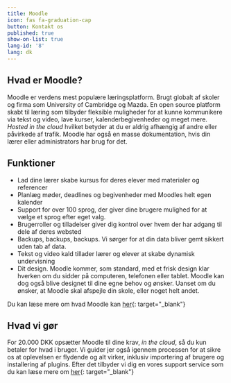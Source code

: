 ```yaml
---
title: Moodle
icon: fas fa-graduation-cap
button: Kontakt os
published: true
show-on-list: true
lang-id: '8'
lang: dk
---
```


## Hvad er Moodle?

Moodle er verdens mest populære læringsplatform. Brugt globalt af skoler og firma som University of Cambridge og Mazda. En open source platform skabt til læring som tilbyder fleksible muligheder for at kunne kommunikere via tekst og video, lave kurser, kalenderbegivenheder og meget mere. _Hosted in the cloud_ hvilket betyder at du er aldrig afhængig af andre eller påvirkede af trafik. Moodle har også en masse dokumentation, hvis din lærer eller administrators har brug for det.


## Funktioner



*   Lad dine lærer skabe kursus for deres elever med materialer og referencer
*   Planlæg møder, deadlines og begivenheder med Moodles helt egen kalender
*   Support for over 100 sprog, der giver dine brugere mulighed for at vælge et sprog efter eget valg.
*   Brugerroller og tilladelser giver dig kontrol over hvem der har adgang til dele af deres websted
*   Backups, backups, backups. Vi sørger for at din data bliver gemt sikkert uden tab af data.
*   Tekst og video kald tillader lærer og elever at skabe dynamisk undervisning
*   Dit design. Moodle kommer, som standard, med et frisk design klar hverken om du sidder på computeren, telefonen eller tablet. Moodle kan dog også blive designet til dine egne behov og ønsker. Uanset om du ønsker, at Moodle skal afspejle din skole, eller noget helt andet.

Du kan læse mere om hvad Moodle kan [her](https://docs.moodle.org/38/en/Features){: target="_blank"} 


## Hvad vi gør

For 20.000 DKK opsætter Moodle til dine krav, _in the cloud_, så du kun betaler for hvad i bruger. Vi guider jer også igennem processen for at sikre os at oplevelsen er flydende og alt virker, inklusiv importering af brugere og installering af plugins. Efter det tilbyder vi dig en vores support service som du kan læse mere om [her](/services/itsupport_da){: target="_blank"} 
